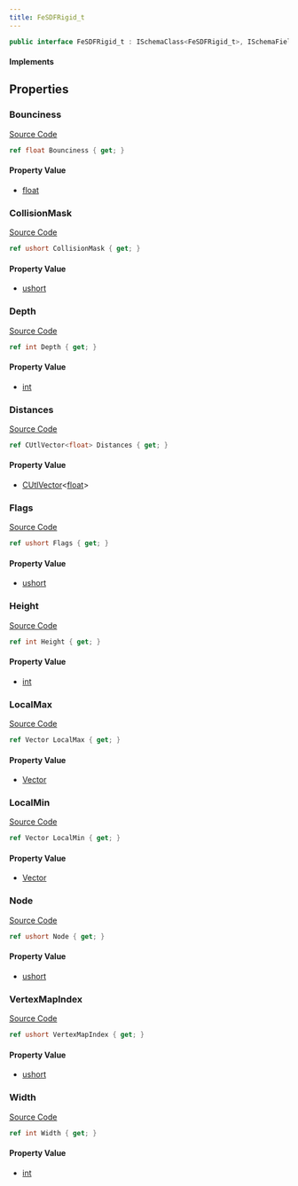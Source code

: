 ```yaml
---
title: FeSDFRigid_t
---
```


```csharp
public interface FeSDFRigid_t : ISchemaClass<FeSDFRigid_t>, ISchemaField, ISchemaClass, INativeHandle
```

#### Implements

## Properties

### Bounciness

[Source Code](https://github.com/swiftly-solution/swiftlys2/blob/beta/managed/src/SwiftlyS2.Generated/Schemas/Interfaces/FeSDFRigid_t.cs#L20)

```csharp
ref float Bounciness { get; }
```

#### Property Value

- [float](https://learn.microsoft.com/dotnet/api/system.single)

### CollisionMask

[Source Code](https://github.com/swiftly-solution/swiftlys2/blob/beta/managed/src/SwiftlyS2.Generated/Schemas/Interfaces/FeSDFRigid_t.cs#L24)

```csharp
ref ushort CollisionMask { get; }
```

#### Property Value

- [ushort](https://learn.microsoft.com/dotnet/api/system.uint16)

### Depth

[Source Code](https://github.com/swiftly-solution/swiftlys2/blob/beta/managed/src/SwiftlyS2.Generated/Schemas/Interfaces/FeSDFRigid_t.cs#L36)

```csharp
ref int Depth { get; }
```

#### Property Value

- [int](https://learn.microsoft.com/dotnet/api/system.int32)

### Distances

[Source Code](https://github.com/swiftly-solution/swiftlys2/blob/beta/managed/src/SwiftlyS2.Generated/Schemas/Interfaces/FeSDFRigid_t.cs#L30)

```csharp
ref CUtlVector<float> Distances { get; }
```

#### Property Value

- [CUtlVector](/docs/api/-1)<[float](https://learn.microsoft.com/dotnet/api/system.single)>

### Flags

[Source Code](https://github.com/swiftly-solution/swiftlys2/blob/beta/managed/src/SwiftlyS2.Generated/Schemas/Interfaces/FeSDFRigid_t.cs#L28)

```csharp
ref ushort Flags { get; }
```

#### Property Value

- [ushort](https://learn.microsoft.com/dotnet/api/system.uint16)

### Height

[Source Code](https://github.com/swiftly-solution/swiftlys2/blob/beta/managed/src/SwiftlyS2.Generated/Schemas/Interfaces/FeSDFRigid_t.cs#L34)

```csharp
ref int Height { get; }
```

#### Property Value

- [int](https://learn.microsoft.com/dotnet/api/system.int32)

### LocalMax

[Source Code](https://github.com/swiftly-solution/swiftlys2/blob/beta/managed/src/SwiftlyS2.Generated/Schemas/Interfaces/FeSDFRigid_t.cs#L18)

```csharp
ref Vector LocalMax { get; }
```

#### Property Value

- [Vector](/docs/api/shared/natives/vector)

### LocalMin

[Source Code](https://github.com/swiftly-solution/swiftlys2/blob/beta/managed/src/SwiftlyS2.Generated/Schemas/Interfaces/FeSDFRigid_t.cs#L16)

```csharp
ref Vector LocalMin { get; }
```

#### Property Value

- [Vector](/docs/api/shared/natives/vector)

### Node

[Source Code](https://github.com/swiftly-solution/swiftlys2/blob/beta/managed/src/SwiftlyS2.Generated/Schemas/Interfaces/FeSDFRigid_t.cs#L22)

```csharp
ref ushort Node { get; }
```

#### Property Value

- [ushort](https://learn.microsoft.com/dotnet/api/system.uint16)

### VertexMapIndex

[Source Code](https://github.com/swiftly-solution/swiftlys2/blob/beta/managed/src/SwiftlyS2.Generated/Schemas/Interfaces/FeSDFRigid_t.cs#L26)

```csharp
ref ushort VertexMapIndex { get; }
```

#### Property Value

- [ushort](https://learn.microsoft.com/dotnet/api/system.uint16)

### Width

[Source Code](https://github.com/swiftly-solution/swiftlys2/blob/beta/managed/src/SwiftlyS2.Generated/Schemas/Interfaces/FeSDFRigid_t.cs#L32)

```csharp
ref int Width { get; }
```

#### Property Value

- [int](https://learn.microsoft.com/dotnet/api/system.int32)

